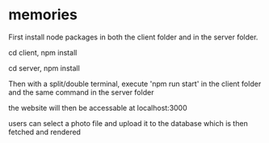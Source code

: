 # memories

First install node packages in both the client folder and in the server folder.

cd client, npm install

cd server, npm install

Then with a split/double terminal, execute 'npm run start' in the client folder and the same command in the server folder

the website will then be accessable at localhost:3000

users can select a photo file and upload it to the database which is then fetched and rendered
